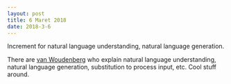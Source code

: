 ```yaml
---
layout: post
title: 6 Maret 2018
date: 2018-3-6
---
```

Increment for natural language understanding, natural language generation.

There are [van Woudenberg](http://dspace.ou.nl/bitstream/1820/5390/1/INF_20140617_Woudenberg.pdf)
who explain natural language understanding, natural language generation, substitution to process input, etc.
Cool stuff around.